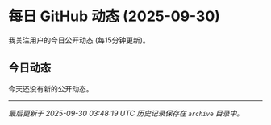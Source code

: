 # 每日 GitHub 动态 (2025-09-30)

我关注用户的今日公开动态 (每15分钟更新)。

## 今日动态

今天还没有新的公开动态。

---
*最后更新于 2025-09-30 03:48:19 UTC*
*历史记录保存在 `archive` 目录中。*
